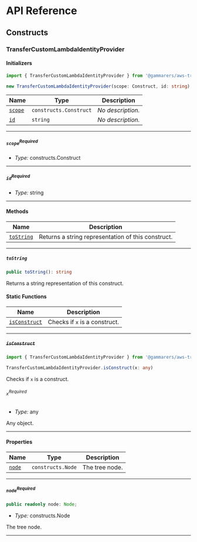 # API Reference <a name="API Reference" id="api-reference"></a>

## Constructs <a name="Constructs" id="Constructs"></a>

### TransferCustomLambdaIdentityProvider <a name="TransferCustomLambdaIdentityProvider" id="@gammarers/aws-transfer-custom-lambda-identity-provider-function.TransferCustomLambdaIdentityProvider"></a>

#### Initializers <a name="Initializers" id="@gammarers/aws-transfer-custom-lambda-identity-provider-function.TransferCustomLambdaIdentityProvider.Initializer"></a>

```typescript
import { TransferCustomLambdaIdentityProvider } from '@gammarers/aws-transfer-custom-lambda-identity-provider-function'

new TransferCustomLambdaIdentityProvider(scope: Construct, id: string)
```

| **Name** | **Type** | **Description** |
| --- | --- | --- |
| <code><a href="#@gammarers/aws-transfer-custom-lambda-identity-provider-function.TransferCustomLambdaIdentityProvider.Initializer.parameter.scope">scope</a></code> | <code>constructs.Construct</code> | *No description.* |
| <code><a href="#@gammarers/aws-transfer-custom-lambda-identity-provider-function.TransferCustomLambdaIdentityProvider.Initializer.parameter.id">id</a></code> | <code>string</code> | *No description.* |

---

##### `scope`<sup>Required</sup> <a name="scope" id="@gammarers/aws-transfer-custom-lambda-identity-provider-function.TransferCustomLambdaIdentityProvider.Initializer.parameter.scope"></a>

- *Type:* constructs.Construct

---

##### `id`<sup>Required</sup> <a name="id" id="@gammarers/aws-transfer-custom-lambda-identity-provider-function.TransferCustomLambdaIdentityProvider.Initializer.parameter.id"></a>

- *Type:* string

---

#### Methods <a name="Methods" id="Methods"></a>

| **Name** | **Description** |
| --- | --- |
| <code><a href="#@gammarers/aws-transfer-custom-lambda-identity-provider-function.TransferCustomLambdaIdentityProvider.toString">toString</a></code> | Returns a string representation of this construct. |

---

##### `toString` <a name="toString" id="@gammarers/aws-transfer-custom-lambda-identity-provider-function.TransferCustomLambdaIdentityProvider.toString"></a>

```typescript
public toString(): string
```

Returns a string representation of this construct.

#### Static Functions <a name="Static Functions" id="Static Functions"></a>

| **Name** | **Description** |
| --- | --- |
| <code><a href="#@gammarers/aws-transfer-custom-lambda-identity-provider-function.TransferCustomLambdaIdentityProvider.isConstruct">isConstruct</a></code> | Checks if `x` is a construct. |

---

##### ~~`isConstruct`~~ <a name="isConstruct" id="@gammarers/aws-transfer-custom-lambda-identity-provider-function.TransferCustomLambdaIdentityProvider.isConstruct"></a>

```typescript
import { TransferCustomLambdaIdentityProvider } from '@gammarers/aws-transfer-custom-lambda-identity-provider-function'

TransferCustomLambdaIdentityProvider.isConstruct(x: any)
```

Checks if `x` is a construct.

###### `x`<sup>Required</sup> <a name="x" id="@gammarers/aws-transfer-custom-lambda-identity-provider-function.TransferCustomLambdaIdentityProvider.isConstruct.parameter.x"></a>

- *Type:* any

Any object.

---

#### Properties <a name="Properties" id="Properties"></a>

| **Name** | **Type** | **Description** |
| --- | --- | --- |
| <code><a href="#@gammarers/aws-transfer-custom-lambda-identity-provider-function.TransferCustomLambdaIdentityProvider.property.node">node</a></code> | <code>constructs.Node</code> | The tree node. |

---

##### `node`<sup>Required</sup> <a name="node" id="@gammarers/aws-transfer-custom-lambda-identity-provider-function.TransferCustomLambdaIdentityProvider.property.node"></a>

```typescript
public readonly node: Node;
```

- *Type:* constructs.Node

The tree node.

---





